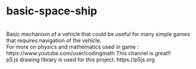 # basic-space-ship
</br>
Basic mechanism of a vehicle that could be useful for many simple games that requires navigation of the vehicle.
</br>
For more on physics and mathematics used in game : https://www.youtube.com/user/codingmath   This channel is great!!
</br>
p5.js drawing library is used for this project. https://p5js.org

